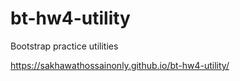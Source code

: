 # bt-hw4-utility
Bootstrap practice utilities

https://sakhawathossainonly.github.io/bt-hw4-utility/
